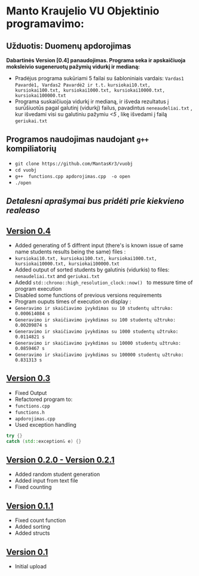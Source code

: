 # Manto Kraujelio VU Objektinio programavimo:
## Užduotis: Duomenų apdorojimas

**Dabartinės  Version [0.4] panaudojimas. Programa seka ir apskaičiuoja moksleivio sugeneruotų pažymių vidurkį ir medianą:**<br/>
- Pradėjus programa sukūriami 5 failai su šabloniniais vardais: `Vardas1 Pavardė1, Vardas2 Pavardė2 ir t.t.` `kursiokai10.txt, kursiokai100.txt, kursiokai1000.txt, kursiokai10000.txt, kursiokai100000.txt`   <br/>
- Programa suskaičiuoja vidurkį ir medianą, ir išveda rezultatus į surūšiuotūs pagal galutinį (vidurkį) failus, pavadintus `neneaudeliai.txt` , kur išvedami visi su galutiniu pažymiu *<5* , likę išvedami į failą `geriukai.txt`

## Programos naudojimas naudojant `g++` kompiliatorių

- `git clone https://github.com/MantasKr3/vuobj`
- `cd vuobj`
- `g++  functions.cpp apdorojimas.cpp  -o open`
- `./open`

## *Detalesni aprašymai bus pridėti prie kiekvieno realeaso*

## [Version 0.4](https://github.com/MantasKr3/vuobj/releases/tag/V.0.4)
- Added generating of 5 diffrent input (there's is known issue of same name students results being the same) files :
- `kursiokai10.txt, kursiokai100.txt, kursiokai1000.txt, kursiokai10000.txt, kursiokai100000.txt`
- Added output of sorted students by galutinis (vidurkis) to files: `nenaudeliai.txt` and `geriukai.txt`
- Adedd ```std::chrono::high_resolution_clock::now() ``` to messure time of program execution
- Disabled some functions of previous versions requirements
- Program ouputs times of execution on display :
- ```Generavimo ir skaičiavimo įvykdimas su 10 studentų užtruko: 0.000614084 s```
- ```Generavimo ir skaičiavimo įvykdimas su 100 studentų užtruko: 0.00209874 s```
- ```Generavimo ir skaičiavimo įvykdimas su 1000 studentų užtruko: 0.0114821 s```
- ```Generavimo ir skaičiavimo įvykdimas su 10000 studentų užtruko: 0.0859467 s```
- ```Generavimo ir skaičiavimo įvykdimas su 100000 studentų užtruko: 0.831313 s```


## [Version 0.3](https://github.com/MantasKr3/vuobj/releases/tag/V.0.3%26V.0.4)
- Fixed Output
- Refactored program to: 
- `functions.cpp`
- `functions.h`
- `apdorojimas.cpp`
- Used exception handling
```c++
try {} 
catch (std::exception& e) {}
 ```

## [Version 0.2.0 - Version 0.2.1](https://github.com/MantasKr3/vuobj/releases/tag/V.0.2.1)
- Added random student generation
- Added input from text file
- Fixed counting

## [Version 0.1.1](https://github.com/MantasKr3/vuobj/releases/tag/V.0.1.1)
- Fixed count function
- Added sorting
- Added structs

## [Version 0.1](https://github.com/MantasKr3/vuobj/releases/tag/V.0.1)
- Initial upload


